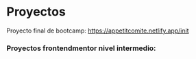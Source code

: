 # Proyectos
Proyecto final de bootcamp: https://appetitcomite.netlify.app/init
### Proyectos frontendmentor nivel intermedio:
